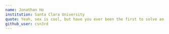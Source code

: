 ```yaml
---
name: Jonathan Ho
institution: Santa Clara University
quote: Yeah, sex is cool, but have you ever been the first to solve an intellectual challenge or puzzle?
github_user: csn3rd
---
```

